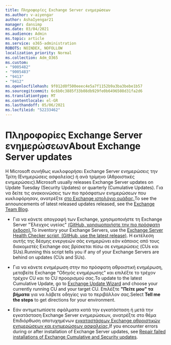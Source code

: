 ```yaml
---
title: Πληροφορίες Exchange Server ενημερώσεων
ms.author: v-aiyengar
author: AshaIyengar21
manager: dansimp
ms.date: 03/04/2021
ms.audience: Admin
ms.topic: article
ms.service: o365-administration
ROBOTS: NOINDEX, NOFOLLOW
localization_priority: Normal
ms.collection: Adm_O365
ms.custom:
- "9005482"
- "9005483"
- "9413"
- "9412"
ms.openlocfilehash: 9f012d0f500eeec4e5a7f1152b9a3ba3bebe1b57
ms.sourcegitcommit: 6c6b0c3885f33b08db929fe0b6496508d31fa2d6
ms.translationtype: MT
ms.contentlocale: el-GR
ms.lasthandoff: 05/06/2021
ms.locfileid: "52233462"
---
```

# <a name="about-exchange-server-updates"></a><span data-ttu-id="54933-102">Πληροφορίες Exchange Server ενημερώσεων</span><span class="sxs-lookup"><span data-stu-id="54933-102">About Exchange Server updates</span></span>

<span data-ttu-id="54933-103">Η Microsoft συνήθως κυκλοφορήσει Exchange Server ενημερώσεις την Τρίτη (Ενημερώσεις ασφαλείας) ή ανά τρίμηνο (Αθροιστικές ενημερώσεις).</span><span class="sxs-lookup"><span data-stu-id="54933-103">Microsoft usually releases Exchange Server updates on Update Tuesday (Security Updates) or quarterly (Cumulative Updates).</span></span> <span data-ttu-id="54933-104">Για να δείτε τις ανακοινώσεις των πιο πρόσφατων ενημερώσεων που κυκλοφόρησαν, ανατρέξτε [στο Exchange ιστολόγιο ομάδας.](https://aka.ms/ehlo)</span><span class="sxs-lookup"><span data-stu-id="54933-104">To see the announcements of latest released updates released, see the [Exchange Team Blog](https://aka.ms/ehlo).</span></span>

- <span data-ttu-id="54933-105">Για να κάνετε απογραφή των Exchange, χρησιμοποιήστε τη Exchange Server "Έλεγχος υγείας" [(GitHub, χρησιμοποιήστε την πιο πρόσφατη έκδοση).](https://aka.ms/ExchangeHealthChecker)</span><span class="sxs-lookup"><span data-stu-id="54933-105">To inventory your Exchange Servers, use the [Exchange Server Health Checker script, (GitHub, use the latest release)](https://aka.ms/ExchangeHealthChecker).</span></span> <span data-ttu-id="54933-106">Η εκτέλεση αυτής της δέσμης ενεργειών σάς ενημερώνει εάν κάποιος από τους διακομιστές Exchange σας βρίσκεται πίσω σε ενημερώσεις (CUs και SUs).</span><span class="sxs-lookup"><span data-stu-id="54933-106">Running this script tells you if any of your Exchange Servers are behind on updates (CUs and SUs).</span></span>

- <span data-ttu-id="54933-107">Για να κάνετε ενημέρωση στην [](https://aka.ms/ExchangeUpdateWizard) πιο πρόσφατη αθροιστική ενημέρωση, μεταβείτε Exchange "Οδηγός ενημέρωσης" και επιλέξτε το τρέχον τρέχον CU και το CU προορισμού σας.</span><span class="sxs-lookup"><span data-stu-id="54933-107">To update to the latest Cumulative Update, go to [Exchange Update Wizard](https://aka.ms/ExchangeUpdateWizard) and choose your currently running CU and your target CU.</span></span> <span data-ttu-id="54933-108">Επιλέξτε **"Πείτε μου" τα βήματα** για να λάβετε οδηγίες για το περιβάλλον σας.</span><span class="sxs-lookup"><span data-stu-id="54933-108">Select **Tell me the steps** to get directions for your environment.</span></span>

- <span data-ttu-id="54933-109">Εάν αντιμετωπίσετε σφάλματα κατά την εγκατάσταση ή μετά την εγκατάσταση Exchange Server ενημερώσεων, ανατρέξτε στο θέμα Επιδιόρθωση αποτυχημένων [εγκαταστάσεων Exchange αθροιστικών ενημερώσεων και ενημερώσεων ασφαλείας.](https://docs.microsoft.com/exchange/troubleshoot/client-connectivity/exchange-security-update-issues)</span><span class="sxs-lookup"><span data-stu-id="54933-109">If you encounter errors during or after installation of Exchange Server updates, see [Repair failed installations of Exchange Cumulative and Security updates](https://docs.microsoft.com/exchange/troubleshoot/client-connectivity/exchange-security-update-issues).</span></span>
